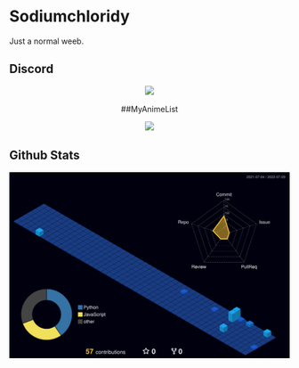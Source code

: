 # Sodiumchloridy

Just a normal weeb.

## Discord
<div align="center">
<div>
<a href="https://discord.com/users/418732009926688768"><img src="https://discord.c99.nl/widget/theme-3/418732009926688768.png" width="450px"></a>
</div>

##MyAnimeList
<div>
<a href="https://myanimelist.net/profile/Sodiumchloridy"><img src="https://malsignature.com/?/view?username=SodiumChloridy&style=normal" width="450px"></a>
</div>
</div>

## Github Stats
![](./profile-3d-contrib/profile-night-view.svg)
